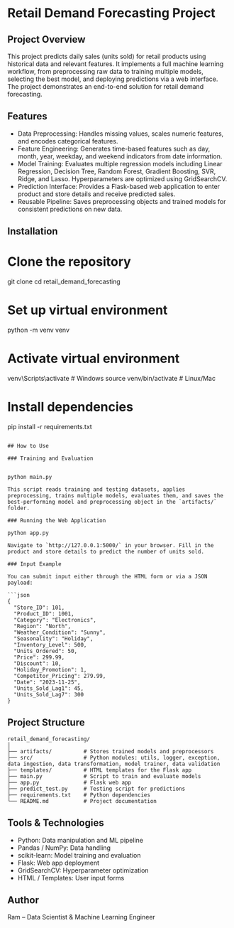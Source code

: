 
# Retail Demand Forecasting Project

## Project Overview

This project predicts daily sales (units sold) for retail products using historical data and relevant features. It implements a full machine learning workflow, from preprocessing raw data to training multiple models, selecting the best model, and deploying predictions via a web interface. The project demonstrates an end-to-end solution for retail demand forecasting.

## Features

* Data Preprocessing: Handles missing values, scales numeric features, and encodes categorical features.
* Feature Engineering: Generates time-based features such as day, month, year, weekday, and weekend indicators from date information.
* Model Training: Evaluates multiple regression models including Linear Regression, Decision Tree, Random Forest, Gradient Boosting, SVR, Ridge, and Lasso. Hyperparameters are optimized using GridSearchCV.
* Prediction Interface: Provides a Flask-based web application to enter product and store details and receive predicted sales.
* Reusable Pipeline: Saves preprocessing objects and trained models for consistent predictions on new data.

## Installation

# Clone the repository
git clone <your-repo-link>
cd retail_demand_forecasting

# Set up virtual environment
python -m venv venv
# Activate virtual environment
venv\Scripts\activate  # Windows
source venv/bin/activate  # Linux/Mac

# Install dependencies
pip install -r requirements.txt
```

## How to Use

### Training and Evaluation


python main.py

This script reads training and testing datasets, applies preprocessing, trains multiple models, evaluates them, and saves the best-performing model and preprocessing object in the `artifacts/` folder.

### Running the Web Application

python app.py

Navigate to `http://127.0.0.1:5000/` in your browser. Fill in the product and store details to predict the number of units sold.

### Input Example

You can submit input either through the HTML form or via a JSON payload:

```json
{
  "Store_ID": 101,
  "Product_ID": 1001,
  "Category": "Electronics",
  "Region": "North",
  "Weather_Condition": "Sunny",
  "Seasonality": "Holiday",
  "Inventory_Level": 500,
  "Units_Ordered": 50,
  "Price": 299.99,
  "Discount": 10,
  "Holiday_Promotion": 1,
  "Competitor_Pricing": 279.99,
  "Date": "2023-11-25",
  "Units_Sold_Lag1": 45,
  "Units_Sold_Lag7": 300
}
```

## Project Structure

```
retail_demand_forecasting/
│
├── artifacts/          # Stores trained models and preprocessors
├── src/                # Python modules: utils, logger, exception, data ingestion, data transformation, model trainer, data validation
├── templates/          # HTML templates for the Flask app
├── main.py             # Script to train and evaluate models
├── app.py              # Flask web app
├── predict_test.py     # Testing script for predictions
├── requirements.txt    # Python dependencies
└── README.md           # Project documentation
```

## Tools & Technologies

* Python: Data manipulation and ML pipeline
* Pandas / NumPy: Data handling
* scikit-learn: Model training and evaluation
* Flask: Web app deployment
* GridSearchCV: Hyperparameter optimization
* HTML / Templates: User input forms

## Author

Ram – Data Scientist & Machine Learning Engineer



